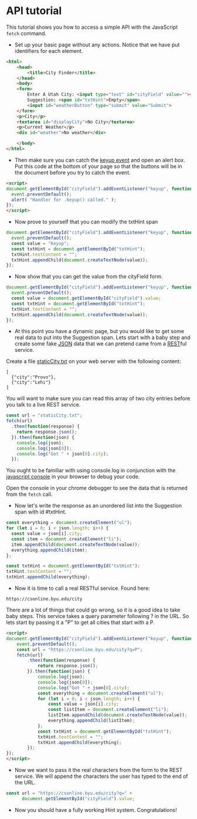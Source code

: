 # API tutorial
This tutorial shows you how to access a simple API with the JavaScript `fetch` command.
- Set up your basic page without any actions. Notice that we have put identifiers for each element.
```html
<html>
    <head>
        <title>City Finder</title>
    </head>
    <body>
    <form>
        Enter A Utah City: <input type="text" id="cityField" value=""><br>
        Suggestion: <span id="txtHint">Empty</span>
        <input id="weatherButton" type="submit" value="Submit">
    </form>
    <p>City</p>
    <textarea id="displayCity">No City</textarea>
    <p>Current Weather</p>
    <div id="weather">No weather</div>

    </body>
</html>
```

- Then make sure you can catch the <a href="http://api.jquery.com/keyup/">keyup event</a> and open an alert box. Put this code at the bottom of your page so that the buttons will be in the document before you try to catch the event.

```html
<script>
document.getElementById("cityField").addEventListener("keyup", function(event) {
  event.preventDefault();
  alert( "Handler for .keyup() called." );
});
</script>
```

- Now prove to yourself that you can modify the txtHint span
```js
document.getElementById("cityField").addEventListener("keyup", function(event) {
  event.preventDefault();
  const value = "Keyup";
  const txtHint = document.getElementById("txtHint");
  txtHint.textContent = "";
  txtHint.appendChild(document.createTextNode(value));
});
```
- Now show that you can get the value from the cityField form.
```js
document.getElementById("cityField").addEventListener("keyup", function(event) {
  event.preventDefault();
  const value = document.getElementById("cityField").value;
  const txtHint = document.getElementById("txtHint");
  txtHint.textContent = "";
  txtHint.appendChild(document.createTextNode(value));
});
```
- At this point you have a dynamic page, but you would like to get some real data to put into the Suggestion span.  Lets start with a baby step and create some fake <a href="http://www.json.org/">JSON</a> data that we can pretend came from a <a href="https://github.com/tfredrich/RestApiTutorial.com/raw/master/media/RESTful%20Best%20Practices-v1_2.pdf">REST</a>ful service.
<p>
Create a file <a href="http://students.cs.byu.edu/~clement/CS360/jquery/staticCity.txt">staticCity.txt</a> on your web server with the following content:

```
[
  {"city":"Provo"},
  {"city":"Lehi"}
]
```

You will want to make sure you can read this  array of two city entries before you talk to a live REST service.
```js
const url = "staticCity.txt";
fetch(url)
  .then(function(response) {
    return response.json();
  }).then(function(json) {	
    console.log(json);
    console.log(json[0]);
    console.log("Got " + json[0].city);
  });
```

You ought to be familiar with using console.log in conjunction with the <a href="https://developer.chrome.com/devtools">javascript console</a> in your browser to debug your code.

Open the console in your chrome debugger to see the data that is returned from the `fetch` call.

- Now let's write the response as an unordered list into the Suggestion span with id #txtHint.

```js
const everything = document.createElement("ul");
for (let i = 0; i < json.length; i++) {
  const value = json[i].city;
  const item = document.createElement("li");
  item.appendChild(document.createTextNode(value));
  everything.appendChild(item);
};

const txtHint = document.getElementById("txtHint");
txtHint.textContent = "";
txtHint.appendChild(everything);
```
- Now it is time to call a real RESTful service. Found here:
                                
```
https://csonline.byu.edu/city
```
                                
There are a lot of things that could go wrong, so it is a good idea to take baby steps. This service takes a query parameter following ? in the URL.  So lets start by passing it a "P" to get all cities that start with a P.

```html
<script>
document.getElementById("cityField").addEventListener("keyup", function(event) {
    event.preventDefault();
    const url = "https://csonline.byu.edu/city?q=P";
    fetch(url)
        .then(function(response) {
            return response.json();
        }).then(function(json) {
            console.log(json);
            console.log(json[0]);
            console.log("Got " + json[0].city);
            const everything = document.createElement("ul");
            for (let i = 0; i < json.length; i++) {
                const value = json[i].city;
                const listItem = document.createElement("li");
                listItem.appendChild(document.createTextNode(value));
                everything.appendChild(listItem);
            };
            const txtHint = document.getElementById("txtHint");
            txtHint.textContent = "";
            txtHint.appendChild(everything);
        });
});
</script>
```
- Now we want to pass it the real characters from the form to the REST service.  We will append the characters the user has typed to the end of the URL.

```js
const url = "https://csonline.byu.edu/city?q=" +
      document.getElementById("cityField").value;
```

- Now you should have a fully working Hint system.  Congratulations!
</ol>
